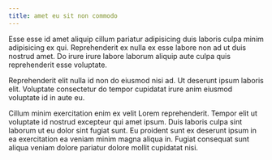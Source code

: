 ```yaml
---
title: amet eu sit non commodo
---
```


Esse esse id amet aliquip cillum pariatur adipisicing duis laboris culpa minim adipisicing ex qui. Reprehenderit ex nulla ex esse labore non ad ut duis nostrud amet. Do irure irure labore laborum aliquip aute culpa quis reprehenderit esse voluptate.

Reprehenderit elit nulla id non do eiusmod nisi ad. Ut deserunt ipsum laboris elit. Voluptate consectetur do tempor cupidatat irure anim eiusmod voluptate id in aute eu.

Cillum minim exercitation enim ex velit Lorem reprehenderit. Tempor elit ut voluptate id nostrud excepteur qui amet ipsum. Duis laboris culpa sint laborum ut eu dolor sint fugiat sunt. Eu proident sunt ex deserunt ipsum in ea exercitation ea veniam minim magna aliqua in. Fugiat consequat sunt aliqua veniam dolore pariatur dolore mollit cupidatat nisi.